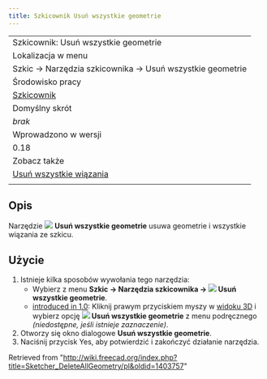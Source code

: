 ```yaml
---
title: Szkicownik Usuń wszystkie geometrie
---
```

|  |
| --- |
| Szkicownik: Usuń wszystkie geometrie |
| Lokalizacja w menu |
| Szkic → Narzędzia szkicownika → Usuń wszystkie geometrie |
| Środowisko pracy |
| [Szkicownik](/Sketcher_Workbench/pl "Sketcher Workbench/pl") |
| Domyślny skrót |
| *brak* |
| Wprowadzono w wersji |
| 0.18 |
| Zobacz także |
| [Usuń wszystkie wiązania](/Sketcher_DeleteAllConstraints/pl "Sketcher DeleteAllConstraints/pl") |
|  |

## Opis

Narzędzie ![](/images/Sketcher_DeleteAllGeometry.svg) **Usuń wszystkie geometrie** usuwa geometrie i wszystkie wiązania ze szkicu.

## Użycie

1. Istnieje kilka sposobów wywołania tego narzędzia:
   * Wybierz z menu **Szkic → Narzędzia szkicownika → ![](/images/Sketcher_DeleteAllGeometry.svg) Usuń wszystkie geometrie**.
   * [introduced in 1.0](/Release_notes_1.0 "Release notes 1.0"): Kliknij prawym przyciskiem myszy w [widoku 3D](/3D_view "3D view") i wybierz opcję **![](/images/Sketcher_DeleteAllGeometry.svg) Usuń wszystkie geometrie** z menu podręcznego *(niedostępne, jeśli istnieje zaznaczenie)*.
2. Otworzy się okno dialogowe **Usuń wszystkie geometrie**.
3. Naciśnij przycisk Yes, aby potwierdzić i zakończyć działanie narzędzia.

Retrieved from "<http://wiki.freecad.org/index.php?title=Sketcher_DeleteAllGeometry/pl&oldid=1403757>"